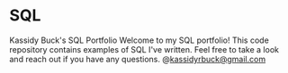 # SQL
Kassidy Buck's SQL Portfolio
Welcome to my SQL portfolio! This code repository contains examples of SQL I've written. Feel free to take a look and reach out if you have any questions. @kassidyrbuck@gmail.com
